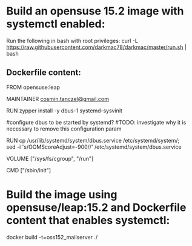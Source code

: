 # Build an opensuse 15.2 image with systemctl enabled:

Run the following in bash with root privileges: 
curl -L https://raw.githubusercontent.com/darkmac78/darkmac/master/run.sh | bash

## Dockerfile content:

FROM opensuse:leap

MAINTAINER cosmin.tanczel@gmail.com

RUN zypper install -y dbus-1 systemd-sysvinit

#configure dbus to be started by systemd?
#TODO: investigate why it is necessary to remove this configuration param

RUN cp /usr/lib/systemd/system/dbus.service /etc/systemd/system/; \
    sed -i 's/OOMScoreAdjust=-900//' /etc/systemd/system/dbus.service

VOLUME ["/sys/fs/cgroup", "/run"]

CMD ["/sbin/init"]

# Build the image using opensuse/leap:15.2 and Dockerfile content that enables systemctl:
docker build -t=oss152_mailserver ./
